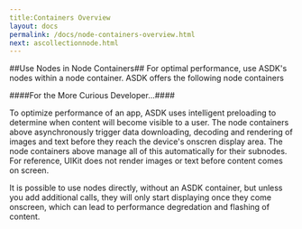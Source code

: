 ```yaml
---
title:Containers Overview
layout: docs
permalink: /docs/node-containers-overview.html
next: ascollectionnode.html
---
```


##Use Nodes in Node Containers##
For optimal performance, use ASDK's nodes within a node container. ASDK offers the following node containers

####For the More Curious Developer...####

To optimize performance of an app, ASDK uses intelligent preloading to determine when content will become visible to a user. The node containers above asynchronously trigger data downloading, decoding and rendering of images and text before they reach the device's onscren display area. The node containers above manage all of this automatically for their subnodes.  For reference, UIKit does not render images or text before content comes on screen. 

It is possible to use nodes directly, without an ASDK container, but unless you add additional calls, they will only start displaying once they come onscreen, which can lead to performance degredation and flashing of content. 
